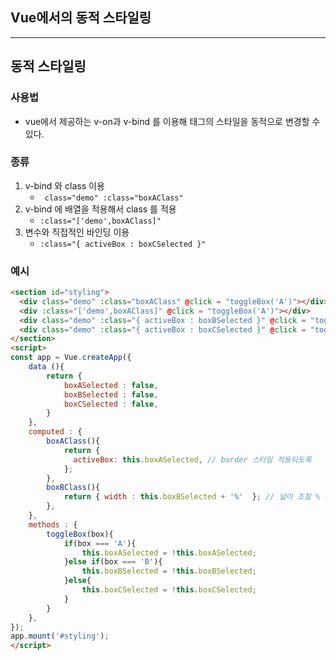 ## Vue에서의 동적 스타일링

---

>

## 동적 스타일링

### 사용법

- vue에서 제공하는 v-on과 v-bind 를 이용해 태그의 스타일을 동적으로 변경할 수 있다. 

### 종류

1. v-bind 와 class 이용
   - ` class="demo" :class="boxAClass"`
2. v-bind 에 배열을 적용해서 class 를 적용 
   - `:class="['demo',boxAClass]"`
3. 변수와 직접적인 바인딩 이용 
   - `:class="{ activeBox : boxCSelected }"`

### 예시 

```html
<section id="styling">
  <div class="demo" :class="boxAClass" @click = "toggleBox('A')"></div>
  <div :class="['demo',boxAClass]" @click = "toggleBox('A')"></div>
  <div class="demo" :class="{ activeBox : boxBSelected }" @click = "toggleBox('B')"></div>
  <div class="demo" :class="{ activeBox : boxCSelected }" @click = "toggleBox('C')"></div>
</section>
<script>
const app = Vue.createApp({
    data (){
        return {
            boxASelected : false,
            boxBSelected : false,
            boxCSelected : false,
        }
    },
    computed : {
        boxAClass(){
            return {
              activeBox: this.boxASelected, // border 스타일 적용되도록 
            };
        },
        boxBClass(){
            return { width : this.boxBSelected + '%'  }; // 넓이 조절 % 로 
        },
    },
    methods : {
        toggleBox(box){
            if(box === 'A'){
                this.boxASelected = !this.boxASelected;
            }else if(box === 'B'){
                this.boxBSelected = !this.boxBSelected;
            }else{
                this.boxCSelected = !this.boxCSelected;
            }
        }
    },
});
app.mount('#styling');
</script>
```

